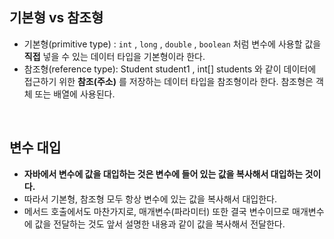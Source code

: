 ## 기본형 vs 참조형

* 기본형(primitive type) : `int` , `long` , `double` , `boolean` 처럼 변수에 사용할 값을 **직접** 넣을 수 있는 데이터 타입을 기본형이라 한다.
* 참조형(reference type): Student student1 , int[] students 와 같이 데이터에 접근하기 위한 **참조(주소)** 를 저장하는 데이터 타입을 참조형이라 한다. 참조형은 객체 또는 배열에 사용된다.

<br>

## 변수 대입
* **자바에서 변수에 값을 대입하는 것은 변수에 들어 있는 값을 복사해서 대입하는 것이다.**
* 따라서 기본형, 참조형 모두 항상 변수에 있는 값을 복사해서 대입한다.
* 메서드 호출에서도 마찬가지로, 매개변수(파라미터) 또한 결국 변수이므로 매개변수에 값을 전달하는 것도 앞서 설명한 내용과 같이 값을 복사해서 전달한다.